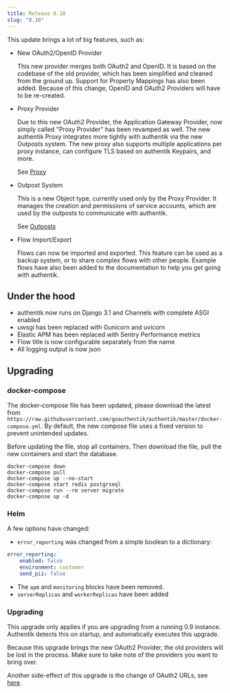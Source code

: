 ```yaml
---
title: Release 0.10
slug: "0.10"
---
```


This update brings a lot of big features, such as:

- New OAuth2/OpenID Provider

    This new provider merges both OAuth2 and OpenID. It is based on the codebase of the old provider, which has been simplified and cleaned from the ground up. Support for Property Mappings has also been added. Because of this change, OpenID and OAuth2 Providers will have to be re-created.

- Proxy Provider

    Due to this new OAuth2 Provider, the Application Gateway Provider, now simply called "Proxy Provider" has been revamped as well. The new authentik Proxy integrates more tightly with authentik via the new Outposts system. The new proxy also supports multiple applications per proxy instance, can configure TLS based on authentik Keypairs, and more.

    See [Proxy](../providers/proxy.md)

- Outpost System

    This is a new Object type, currently used only by the Proxy Provider. It manages the creation and permissions of service accounts, which are used by the outposts to communicate with authentik.

    See [Outposts](../outposts/outposts.md)

- Flow Import/Export

    Flows can now be imported and exported. This feature can be used as a backup system, or to share complex flows with other people. Example flows have also been added to the documentation to help you get going with authentik.

## Under the hood

- authentik now runs on Django 3.1 and Channels with complete ASGI enabled
- uwsgi has been replaced with Gunicorn and uvicorn
- Elastic APM has been replaced with Sentry Performance metrics
- Flow title is now configurable separately from the name
- All logging output is now json

## Upgrading

### docker-compose

The docker-compose file has been updated, please download the latest from `https://raw.githubusercontent.com/goauthentik/authentik/master/docker-compose.yml`.
By default, the new compose file uses a fixed version to prevent unintended updates.

Before updating the file, stop all containers. Then download the file, pull the new containers and start the database.

```
docker-compose down
docker-compose pull
docker-compose up --no-start
docker-compose start redis postgrseql
docker-compose run --rm server migrate
docker-compose up -d
```

### Helm

A few options have changed:

- `error_reporting` was changed from a simple boolean to a dictionary:

```yaml
error_reporting:
    enabled: false
    environment: customer
    send_pii: false
```

- The `apm` and `monitoring` blocks have been removed.
- `serverReplicas` and `workerReplicas` have been added

### Upgrading

This upgrade only applies if you are upgrading from a running 0.9 instance. Authentik detects this on startup, and automatically executes this upgrade.

Because this upgrade brings the new OAuth2 Provider, the old providers will be lost in the process. Make sure to take note of the providers you want to bring over.

Another side-effect of this upgrade is the change of OAuth2 URLs, see [here](../providers/oauth2.md).
